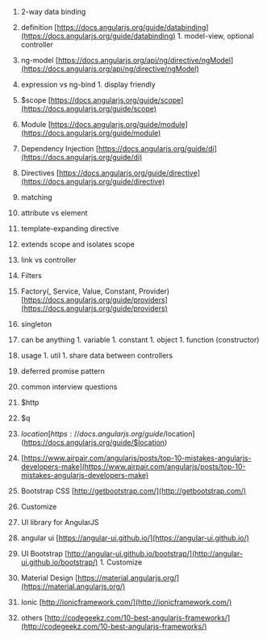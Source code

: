 
1. 2-way data binding
  1. definition [https://docs.angularjs.org/guide/databinding](https://docs.angularjs.org/guide/databinding)
    1. model-view, optional controller
  1. ng-model [https://docs.angularjs.org/api/ng/directive/ngModel](https://docs.angularjs.org/api/ng/directive/ngModel)
  1. expression vs ng-bind
    1. display friendly
  1. $scope [https://docs.angularjs.org/guide/scope](https://docs.angularjs.org/guide/scope)
1. Module [https://docs.angularjs.org/guide/module](https://docs.angularjs.org/guide/module)
1. Dependency Injection [https://docs.angularjs.org/guide/di](https://docs.angularjs.org/guide/di)
1. Directives [https://docs.angularjs.org/guide/directive](https://docs.angularjs.org/guide/directive)
  1. matching
  2. attribute vs element
  3. template-expanding directive
  4. extends scope and isolates scope
  5. link vs controller
1. Filters
1. Factory(, Service, Value, Constant, Provider) [https://docs.angularjs.org/guide/providers](https://docs.angularjs.org/guide/providers)
  1. singleton
  1. can be anything
    1. variable
    1. constant
    1. object
    1. function (constructor)
  1. usage
    1. util
    1. share data between controllers
1. deferred promise pattern
  1. common interview questions
  1. $http
  1. $q
1. $location [https://docs.angularjs.org/guide/$location](https://docs.angularjs.org/guide/$location)
1. [https://www.airpair.com/angularjs/posts/top-10-mistakes-angularjs-developers-make](https://www.airpair.com/angularjs/posts/top-10-mistakes-angularjs-developers-make)

1. Bootstrap CSS [http://getbootstrap.com/](http://getbootstrap.com/)
  1. Customize
1. UI library for AngularJS
  1. angular ui [https://angular-ui.github.io/](https://angular-ui.github.io/)
  1. UI Bootstrap [http://angular-ui.github.io/bootstrap/](http://angular-ui.github.io/bootstrap/)
    1. Customize
  1. Material Design [https://material.angularjs.org/](https://material.angularjs.org/)
  1. Ionic [http://ionicframework.com/](http://ionicframework.com/)
  1. others [http://codegeekz.com/10-best-angularjs-frameworks/](http://codegeekz.com/10-best-angularjs-frameworks/)
